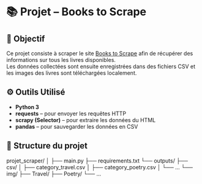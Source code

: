 # 📚 Projet – Books to Scrape  

## 🎯 Objectif  
Ce projet consiste à scraper le site [Books to Scrape](https://books.toscrape.com/) afin de récupérer des informations sur tous les livres disponibles.  
Les données collectées sont ensuite enregistrées dans des fichiers CSV et les images des livres sont téléchargées localement.

## ⚙️ Outils Utilisé
- **Python 3**  
- **requests** – pour envoyer les requêtes HTTP  
- **scrapy (Selector)** – pour extraire les données du HTML  
- **pandas** – pour sauvegarder les données en CSV  

## 📁 Structure du projet  
projet_scraper/
│
├── main.py
├── requirements.txt
└── outputs/
├── csv/
│ ├── category_travel.csv
│ ├── category_poetry.csv
│ └── ...
└── img/
├── Travel/
├── Poetry/
└── ...
